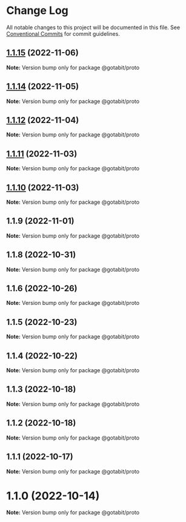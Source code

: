 # Change Log

All notable changes to this project will be documented in this file.
See [Conventional Commits](https://conventionalcommits.org) for commit guidelines.

## [1.1.15](https://github.com/gotabit/sdk-ts/compare/@gotabit/proto@1.1.14...@gotabit/proto@1.1.15) (2022-11-06)

**Note:** Version bump only for package @gotabit/proto

## [1.1.14](https://github.com/gotabit/sdk-ts/compare/@gotabit/proto@1.1.12...@gotabit/proto@1.1.14) (2022-11-05)

**Note:** Version bump only for package @gotabit/proto

## [1.1.12](https://github.com/gotabit/sdk-ts/compare/@gotabit/proto@1.1.11...@gotabit/proto@1.1.12) (2022-11-04)

**Note:** Version bump only for package @gotabit/proto

## [1.1.11](https://github.com/gotabit/sdk-ts/compare/@gotabit/proto@1.1.10...@gotabit/proto@1.1.11) (2022-11-03)

**Note:** Version bump only for package @gotabit/proto

## [1.1.10](https://github.com/gotabit/sdk-ts/compare/@gotabit/proto@1.1.9...@gotabit/proto@1.1.10) (2022-11-03)

**Note:** Version bump only for package @gotabit/proto

## 1.1.9 (2022-11-01)

**Note:** Version bump only for package @gotabit/proto

## 1.1.8 (2022-10-31)

**Note:** Version bump only for package @gotabit/proto

## 1.1.6 (2022-10-26)

**Note:** Version bump only for package @gotabit/proto

## 1.1.5 (2022-10-23)

**Note:** Version bump only for package @gotabit/proto

## 1.1.4 (2022-10-22)

**Note:** Version bump only for package @gotabit/proto

## 1.1.3 (2022-10-18)

**Note:** Version bump only for package @gotabit/proto

## 1.1.2 (2022-10-18)

**Note:** Version bump only for package @gotabit/proto

## 1.1.1 (2022-10-17)

**Note:** Version bump only for package @gotabit/proto

# 1.1.0 (2022-10-14)

**Note:** Version bump only for package @gotabit/proto
